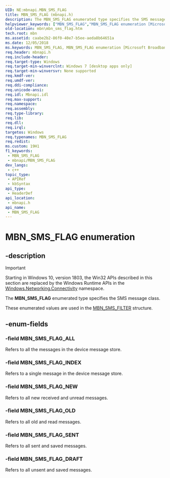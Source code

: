 ```yaml
---
UID: NE:mbnapi.MBN_SMS_FLAG
title: MBN_SMS_FLAG (mbnapi.h)
description: The MBN_SMS_FLAG enumerated type specifies the SMS message class.
helpviewer_keywords: ["MBN_SMS_FLAG","MBN_SMS_FLAG enumeration [Microsoft Broadband Networks]","MBN_SMS_FLAG_ALL","MBN_SMS_FLAG_DRAFT","MBN_SMS_FLAG_INDEX","MBN_SMS_FLAG_NEW","MBN_SMS_FLAG_OLD","MBN_SMS_FLAG_SENT","mbn.mbn_sms_flag","mbnapi/MBN_SMS_FLAG","mbnapi/MBN_SMS_FLAG_ALL","mbnapi/MBN_SMS_FLAG_DRAFT","mbnapi/MBN_SMS_FLAG_INDEX","mbnapi/MBN_SMS_FLAG_NEW","mbnapi/MBN_SMS_FLAG_OLD","mbnapi/MBN_SMS_FLAG_SENT"]
old-location: mbn\mbn_sms_flag.htm
tech.root: mbn
ms.assetid: caabe2b2-86f0-40e7-b5ee-aeda8b64651a
ms.date: 12/05/2018
ms.keywords: MBN_SMS_FLAG, MBN_SMS_FLAG enumeration [Microsoft Broadband Networks], MBN_SMS_FLAG_ALL, MBN_SMS_FLAG_DRAFT, MBN_SMS_FLAG_INDEX, MBN_SMS_FLAG_NEW, MBN_SMS_FLAG_OLD, MBN_SMS_FLAG_SENT, mbn.mbn_sms_flag, mbnapi/MBN_SMS_FLAG, mbnapi/MBN_SMS_FLAG_ALL, mbnapi/MBN_SMS_FLAG_DRAFT, mbnapi/MBN_SMS_FLAG_INDEX, mbnapi/MBN_SMS_FLAG_NEW, mbnapi/MBN_SMS_FLAG_OLD, mbnapi/MBN_SMS_FLAG_SENT
req.header: mbnapi.h
req.include-header: 
req.target-type: Windows
req.target-min-winverclnt: Windows 7 [desktop apps only]
req.target-min-winversvr: None supported
req.kmdf-ver: 
req.umdf-ver: 
req.ddi-compliance: 
req.unicode-ansi: 
req.idl: Mbnapi.idl
req.max-support: 
req.namespace: 
req.assembly: 
req.type-library: 
req.lib: 
req.dll: 
req.irql: 
targetos: Windows
req.typenames: MBN_SMS_FLAG
req.redist: 
ms.custom: 19H1
f1_keywords:
 - MBN_SMS_FLAG
 - mbnapi/MBN_SMS_FLAG
dev_langs:
 - c++
topic_type:
 - APIRef
 - kbSyntax
api_type:
 - HeaderDef
api_location:
 - mbnapi.h
api_name:
 - MBN_SMS_FLAG
---
```


# MBN_SMS_FLAG enumeration


## -description

> [!IMPORTANT]
> Starting in Windows 10, version 1803, the Win32 APIs described in this section are replaced by the Windows Runtime APIs in the [Windows.Networking.Connectivity](/uwp/api/windows.networking.connectivity) namespace.

The <b>MBN_SMS_FLAG</b> enumerated type specifies the SMS message class.

These enumerated values are used in the <a href="https://docs.microsoft.com/windows/desktop/api/mbnapi/ns-mbnapi-mbn_sms_filter">MBN_SMS_FILTER</a> structure.

## -enum-fields

### -field MBN_SMS_FLAG_ALL

Refers to all the messages in the device message store.

### -field MBN_SMS_FLAG_INDEX

Refers to a single message in the device message store.

### -field MBN_SMS_FLAG_NEW

Refers to all new received and unread messages.

### -field MBN_SMS_FLAG_OLD

Refers to all old and read messages.

### -field MBN_SMS_FLAG_SENT

Refers to all sent and saved messages.

### -field MBN_SMS_FLAG_DRAFT

Refers to all unsent and saved messages.

